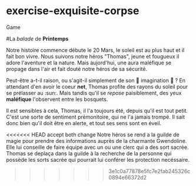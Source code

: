 # exercise-exquisite-corpse

Game

#La _balade_ de **Printemps**

Notre histoire commence débute le 20 Mars, le soleil est au plus haut et il fait bon vivre.
Nous suivons notre héros "Thomas", jeune et fougueux il adore l'aventure et la nature.
Mais aujord'hui, une aura maléfique se propage dans l'air et fait douté notre héros de sa sécurité.

Peut-être a-t-il raison, ou s'agit-il simplement de son :rainbow: imagination :rainbow: ?
En attendant d'en avoir le coeur **net**, Thomas profite des rayons du soleil pour se prélasser au :sun:.
Mais tandis qu'il se _repose_ paisiblement, des yeux **maléfique** l'observent entre les bosquets.

Il est sensibles à cela, Thomas, il l'a toujours été, depuis qu'il est tout petit.
C'est une sorte de sentiment prémonitoire, qui ne l'a jamais trompé.
Il sait donc bien qu'il doit être en alerte, et tout ses sens sont en éveil.

<<<<<<< HEAD accept both change
Notre héros se rend a la guilde de magie pour prendre des informations auprès de la charmante Gwendoline.
Elle lui conseille de faire équipe avec un ou une clerc qui a des sort sacrée.
Thomas se deplaça dans la guilde à la recherche de la personne qui possède les sorts sacrée qui pourrait lui conférer les protection necéssaire.

> > > > > > > 3e1c0a77878e5fc7e2fab245326c0894e66372d2
